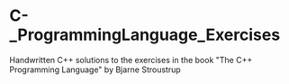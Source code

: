 # C-_ProgrammingLanguage_Exercises
Handwritten C++ solutions to the exercises in the book "The C++ Programming Language" by Bjarne Stroustrup
